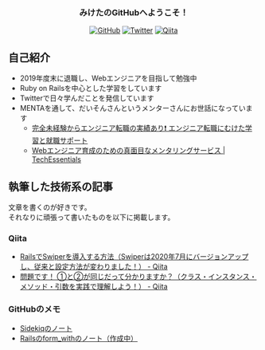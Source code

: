 <h3 align="center">みけたのGitHubへようこそ！</h3>

<p align="center">
   <a href="https://github.com/miketa_webprgr"><img alt="GitHub" title="GitHub" src="https://img.shields.io/badge/-GitHub-181717?style=for-the-badge&logo=github&logoColor=white"/></a>
  <a href="https://twitter.com/miketa_webprgr"><img alt="Twitter" title="Twitter" src="https://img.shields.io/badge/-Twitter-1DA1F2?style=for-the-badge&logo=twitter&logoColor=white"/></a>
  <a href="https://qiita.com/miketa_webprgr"><img alt="Qiita" title="Qiita" src="https://img.shields.io/badge/-Qiita-55C501?style=for-the-badge&logo=Qiita&logoColor=white"/></a>
</p>

## 自己紹介

* 2019年度末に退職し、Webエンジニアを目指して勉強中
* Ruby on Railsを中心とした学習をしています
* Twitterで日々学んだことを発信しています
* MENTAを通して、だいそんさんというメンターさんにお世話になっています
  - [完全未経験からエンジニア転職の実績あり❗️ エンジニア転職にむけた学習と就職サポート](https://menta.work/plan/577)
  - [Webエンジニア育成のための真面目なメンタリングサービス \| TechEssentials](https://tech-essentials.work/)

## 執筆した技術系の記事

文章を書くのが好きです。  
それなりに頑張って書いたものを以下に掲載します。  

### Qiita

* [RailsでSwiperを導入する方法（Swiperは2020年7月にバージョンアップし、従来と設定方法が変わりました！） \- Qiita](https://qiita.com/miketa_webprgr/items/0a3845aeb5da2ed75f82)
* [問題です！ ①と②が同じだって分かりますか？（クラス・インスタンス・メソッド・引数を実践で理解しよう！） \- Qiita](https://qiita.com/miketa_webprgr/items/361d339d2739792457ab)

### GitHubのメモ

* [Sidekiqのノート](https://github.com/miketa-webprgr/TIL/blob/master/11_Rails_Intensive_Training/12_issue_note.md)
* [Railsのform_withのノート（作成中）](https://github.com/miketa-webprgr/TIL/blob/master/99_etc/20201105_form_wth_note.md)
